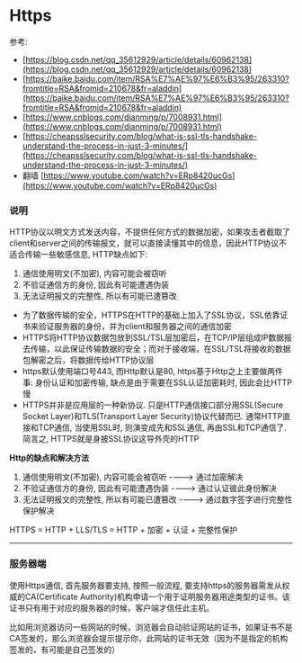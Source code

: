# Https

参考:  
- [https://blog.csdn.net/qq_35612929/article/details/60962138](https://blog.csdn.net/qq_35612929/article/details/60962138) 
- [https://baike.baidu.com/item/RSA%E7%AE%97%E6%B3%95/263310?fromtitle=RSA&fromid=210678&fr=aladdin](https://baike.baidu.com/item/RSA%E7%AE%97%E6%B3%95/263310?fromtitle=RSA&fromid=210678&fr=aladdin) 
- [https://www.cnblogs.com/dianming/p/7008931.html](https://www.cnblogs.com/dianming/p/7008931.html)
- [https://cheapsslsecurity.com/blog/what-is-ssl-tls-handshake-understand-the-process-in-just-3-minutes/](https://cheapsslsecurity.com/blog/what-is-ssl-tls-handshake-understand-the-process-in-just-3-minutes/)  
- 翻墙 [https://www.youtube.com/watch?v=ERp8420ucGs](https://www.youtube.com/watch?v=ERp8420ucGs)

### 说明

HTTP协议以明文方式发送内容，不提供任何方式的数据加密，如果攻击者截取了client和server之间的传输报文，就可以直接读懂其中的信息，因此HTTP协议不适合传输一些敏感信息, HTTP缺点如下:  

1. 通信使用明文(不加密), 内容可能会被窃听
2. 不验证通信方的身份, 因此有可能遭遇伪装
3. 无法证明报文的完整性, 所以有可能已遭篡改

- 为了数据传输的安全，HTTPS在HTTP的基础上加入了SSL协议，SSL依靠证书来验证服务器的身份，并为client和服务器之间的通信加密  
- HTTPS将HTTP协议数据包放到SSL/TSL层加密后，在TCP/IP层组成IP数据报去传输，以此保证传输数据的安全；而对于接收端，在SSL/TSL将接收的数据包解密之后，将数据传给HTTP协议层  
- https默认使用端口号443, 而Http默认是80, https基于Http之上主要做两件事: 身份认证和加密传输, 缺点是由于需要在SSL认证加密耗时, 因此会比HTTP慢    
- HTTPS并非是应用层的一种新协议. 只是HTTP通信接口部分用SSL(Secure Socket Layer)和TLS(Transport Layer Security)协议代替而已. 通常HTTP直接和TCP通信, 当使用SSL时, 则演变成先和SSL通信, 再由SSL和TCP通信了. 简言之, HTTPS就是身披SSL协议这导外壳的HTTP  

**Http的缺点和解决方法**

1. 通信使用明文(不加密), 内容可能会被窃听  ----> 通过加密解决
2. 不验证通信方的身份, 因此有可能遭遇伪装 ----> 通过认证彼此身份解决
3. 无法证明报文的完整性, 所以有可能已遭篡改 ----> 通过数字签字进行完整性保护解决

HTTPS = HTTP + LLS/TLS = HTTP + 加密 + 认证 + 完整性保护

-----------------------------

### 服务器端  

使用Https通信, 首先服务器要支持, 按照一般流程, 要支持https的服务器需发从权威的CA(Certificate Authority)机构申请一个用于证明服务器用途类型的证书。该证书只有用于对应的服务器的时候，客户端才信任此主机。

比如用浏览器访问一些网站的时候，浏览器会自动验证网站的证书，如果证书不是CA签发的，那么浏览器会提示提示你，此网站的证书无效（因为不是指定的机构签发的，有可能是自己签发的）